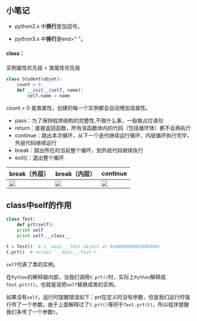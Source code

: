 ## 小笔记

* python2.x 中**换行**是加逗号。

* python3.x 中**换行**是end=" "。

#### class：

实例属性优先级 > 类属性优先级

```python
class Student(objet):
	count = 0
    def __init__(self, name):
        self.name = name
```

count = 0 是类属性，创建的每一个实例都会自动增加该属性。

* pass：为了保持程序结构的完整性,不做什么事，一般做占位语句
* return：直接返回函数，所有该函数体内的代码（包括循环体）都不会再执行
* continue：跳出本次循环，从下一个迭代继续运行循环，内层循环执行完毕，外层代码继续运行
* break：跳出所在的当前整个循环，到外层代码继续执行
* exit()：退出整个循环

| break（外层）                                                | break（内层）                                                | continue                                                     |
| ------------------------------------------------------------ | ------------------------------------------------------------ | ------------------------------------------------------------ |
| <img src="https://images2017.cnblogs.com/blog/1233990/201709/1233990-20170906195557538-1808918089.jpg" style="width:100px height:122px" /> | <img src="https://images2017.cnblogs.com/blog/1233990/201709/1233990-20170906195607726-1997870131.jpg" style="width:100px height:122px" /> | <img src="https://images2017.cnblogs.com/blog/1233990/201709/1233990-20170906195622366-1778530157.jpg" style="width:100px height:122px" /> |
## class中self的作用
```python
class Test:
	def prt(self):
    print self
    print self.__class__

t = Test()  # <__main__.Test object at 0x000000000284E080>
t.prt()  # <class '__main__.Test'>
```

`self`代表了类的实例。

在`Python`的解释器内部，当我们调用`t.prt()`时，实际上`Python`解释成`Test.prt(t)`，也就是说把`self`替换成类的实例。

如果没有`self`，运行时提醒错误如下：prt在定义时没有参数，但是我们运行时强行传了一个参数。由于上面解释过了`t.prt()`等同于`Test.prt(t)`，所以程序提醒我们多传了一个参数`t`。

